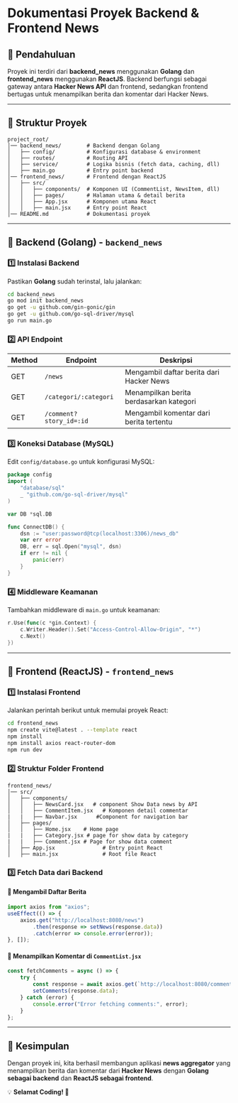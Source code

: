 # Dokumentasi Proyek Backend & Frontend News

## 📌 Pendahuluan
Proyek ini terdiri dari **backend_news** menggunakan **Golang** dan **frontend_news** menggunakan **ReactJS**. Backend berfungsi sebagai gateway antara **Hacker News API** dan frontend, sedangkan frontend bertugas untuk menampilkan berita dan komentar dari Hacker News.

---

## 📂 Struktur Proyek
```
project_root/
│── backend_news/        # Backend dengan Golang
│   ├── config/          # Konfigurasi database & environment
│   ├── routes/          # Routing API
│   ├── service/         # Logika bisnis (fetch data, caching, dll)
│   ├── main.go          # Entry point backend
│── frontend_news/       # Frontend dengan ReactJS
│   ├── src/
│   │   ├── components/  # Komponen UI (CommentList, NewsItem, dll)
│   │   ├── pages/       # Halaman utama & detail berita
│   │   ├── App.jsx      # Komponen utama React
│   │   ├── main.jsx     # Entry point React
│── README.md            # Dokumentasi proyek
```

---

## 🚀 Backend (Golang) - `backend_news`

### **1️⃣ Instalasi Backend**
Pastikan **Golang** sudah terinstal, lalu jalankan:
```sh
cd backend_news
go mod init backend_news
go get -u github.com/gin-gonic/gin
go get -u github.com/go-sql-driver/mysql
go run main.go
```

### **2️⃣ API Endpoint**
| Method | Endpoint         | Deskripsi                                  |
|--------|----------------|--------------------------------------------|
| GET    | `/news`        | Mengambil daftar berita dari Hacker News  |
| GET    | `/categori/:categori` | Menampilkan berita berdasarkan kategori |
| GET    | `/comment?story_id=:id` | Mengambil komentar dari berita tertentu |

### **3️⃣ Koneksi Database (MySQL)**
Edit `config/database.go` untuk konfigurasi MySQL:
```go
package config
import (
    "database/sql"
    _ "github.com/go-sql-driver/mysql"
)

var DB *sql.DB

func ConnectDB() {
    dsn := "user:password@tcp(localhost:3306)/news_db"
    var err error
    DB, err = sql.Open("mysql", dsn)
    if err != nil {
        panic(err)
    }
}
```

### **4️⃣ Middleware Keamanan**
Tambahkan middleware di `main.go` untuk keamanan:
```go
r.Use(func(c *gin.Context) {
    c.Writer.Header().Set("Access-Control-Allow-Origin", "*")
    c.Next()
})
```

---

## 🎨 Frontend (ReactJS) - `frontend_news`

### **1️⃣ Instalasi Frontend**
Jalankan perintah berikut untuk memulai proyek React:
```sh
cd frontend_news
npm create vite@latest . --template react
npm install
npm install axios react-router-dom
npm run dev
```

### **2️⃣ Struktur Folder Frontend**
```
frontend_news/
│── src/
│   ├── components/
│   │   ├── NewsCard.jsx   # component Show Data news by API
│   │   ├── CommentItem.jsx   # Komponen detail commentar
|   |   ├── Navbar.jsx      #Component for navigation bar
│   ├── pages/
│   │   ├── Home.jsx    # Home page
|   |   ├── Category.jsx # page for show data by category
|   |   ├── Comment.jsx # Page for show data comment
│   ├── App.jsx               # Entry point React
│   ├── main.jsx              # Root file React
```

### **3️⃣ Fetch Data dari Backend**
#### 📌 Mengambil Daftar Berita
```jsx
import axios from "axios";
useEffect(() => {
    axios.get("http://localhost:8080/news")
        .then(response => setNews(response.data))
        .catch(error => console.error(error));
}, []);
```

#### 📌 Menampilkan Komentar di `CommentList.jsx`
```jsx
const fetchComments = async () => {
    try {
        const response = await axios.get(`http://localhost:8080/comment?story_id=${storyId}`);
        setComments(response.data);
    } catch (error) {
        console.error("Error fetching comments:", error);
    }
};
```

---

## 🎯 Kesimpulan
Dengan proyek ini, kita berhasil membangun aplikasi **news aggregator** yang menampilkan berita dan komentar dari **Hacker News** dengan **Golang sebagai backend** dan **ReactJS sebagai frontend**.

💡 **Selamat Coding! 🚀**

